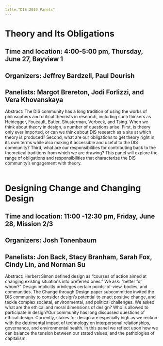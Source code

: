```yaml
---
title:"DIS 2019 Panels"
---
```


# Theory and Its Obligations</br>
## Time and location: 4:00-5:00 pm, Thursday, June 27, Bayview 1 </br>
## Organizers: Jeffrey Bardzell, Paul Dourish </br>
## Panelists: Margot Brereton, Jodi Forlizzi, and Vera Khovanskaya </br>
Abstract: The DIS community has a long tradition of using the works of philosophers and critical theorists in research, including such thinkers as Heidegger, Foucault, Butler, Shusterman, Verbeek, and Tsing. When we think about theory in design, a number of questions arise. First, is theory only ever imported, or can we think about DIS research as a site at which theory is produced? Second, what are our obligations to get theory right in its own terms while also making it accessible and useful to the DIS community? Third, what are our responsibilities for contributing back to the theoretical traditions from which we are drawing? This panel will explore the range of obligations and responsibilities that characterize the DIS community’s engagement with theory.</br>
</br>

# Designing Change and Changing Design</br>
## Time and location: 11:00 -12:30 pm, Friday, June 28, Mission 2/3</br>
## Organizers: Josh Tonenbaum</br>
## Panelists: Jon Back, Stacy Branham, Sarah Fox, Cindy Lin, and Norman Su</br>
Abstract: Herbert Simon defined design as “courses of action aimed at changing existing situations into preferred ones.” We ask: “better for whom?” Design implicitly privileges certain points-of-view, bodies, and communities. The Change through Design paper subcommittee invited the DIS community to consider design’s potential to enact positive change, and tackle complex societal, environmental, and political challenges. We asked what are the ethical and moral dimensions of design? Who is allowed to participate in design?Our community has long discussed questions of ethical design. Currently, stakes for design are especially high as we reckon with the detrimental impact of technology on interpersonal relationships, governance, and environmental health. In this panel we reflect upon how we can balance the tension between our stated values, and the pathologies of capitalism.
